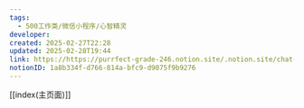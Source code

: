 ```yaml
---
tags:
  - 500工作类/微信小程序/心智精灵
developer: 
created: 2025-02-27T22:28
updated: 2025-02-28T19:44
link: https://https://purrfect-grade-246.notion.site/.notion.site/chat-1a8b334fd766814abfc9d9075f9b9276
notionID: 1a8b334f-d766-814a-bfc9-d9075f9b9276
---
```

[[index(主页面)]]